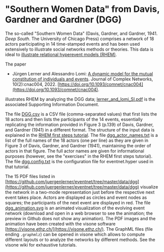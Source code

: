 # "Southern Women Data" from Davis, Gardner and Gardner (DGG)

The so-called "Southern Women Data" (Davis, Gardner, and Gardner, 1941. _Deep South_. The University of Chicago Press) comprises a network of 18 actors participating in 14 time-stamped events and has been used extensively to illustrate social networks methods or theories. This data is ideal to [illustrate relational hyperevent models (RHEM)](https://github.com/juergenlerner/eventnet/wiki/RHEM-first-steps-(tutorial)).

The paper
* Jürgen Lerner and Alessandro Lomi: [A dynamic model for the mutual constitution of individuals and events](https://doi.org/10.1093/comnet/cnac004). Journal of Complex Networks, 10(2):cnac004, 2022. [https://doi.org/10.1093/comnet/cnac004](https://doi.org/10.1093/comnet/cnac004).

illustrates RHEM by analyzing the DGG data; [lerner_and_lomi_SI.pdf](https://github.com/juergenlerner/eventnet/raw/master/data/dgg/lerner_and_lomi_SI.pdf) is the associated Supporting Information Document.

The file [DGG.csv](https://raw.githubusercontent.com/juergenlerner/eventnet/master/data/dgg/DGG.csv) is a CSV file (comma-separated values) that first lists the 18 actors and then lists the participants of the 14 events, essentially replicating the information provided in Figure 3 (p.139) of Davis, Gardner, and Gardner (1941) in a different format. The structure of the input data is explained in the [RHEM first steps tutorial](https://github.com/juergenlerner/eventnet/wiki/RHEM-first-steps-(tutorial)). The file [dgg_actor_names.txt](https://raw.githubusercontent.com/juergenlerner/eventnet/master/data/dgg/dgg_actor_names.txt) is a list of the full names of the 18 actors (one per line) as they are given in Figure 3 of Davis, Gardner, and Gardner (1941), maintaining the order of actors in that figure. The full actor names are given for informational purposes (however, see the "exercises" in the RHEM first steps tutorial). The file [dgg.config.txt](https://raw.githubusercontent.com/juergenlerner/eventnet/master/data/dgg/dgg.config.txt) is the configuration file for eventnet.hyper used in that tutorial.

The 15 PDF files listed in [https://github.com/juergenlerner/eventnet/tree/master/data/dgg](https://github.com/juergenlerner/eventnet/tree/master/data/dgg) visualize the network in a two-mode representation just before the respective next event takes place. Actors are displayed as circles and event nodes as squares; the participants of the next event are displayed in red. The file [dgg_animation.svg](https://raw.githubusercontent.com/juergenlerner/eventnet/master/data/dgg/dgg_animation.svg) is an animated visualization of the evolving event network (download and open in a web browser to see the animation; the preview in Github does not show any animation). The PDF images and the animation have been created with the visone software [https://visone.ethz.ch/](https://visone.ethz.ch/). The GraphML files (file ending `.graphmlz`) can be opened in visone which allows to compute different layouts or to analyze the networks by different methods. See the visone wiki for exhaustive tutorials.
